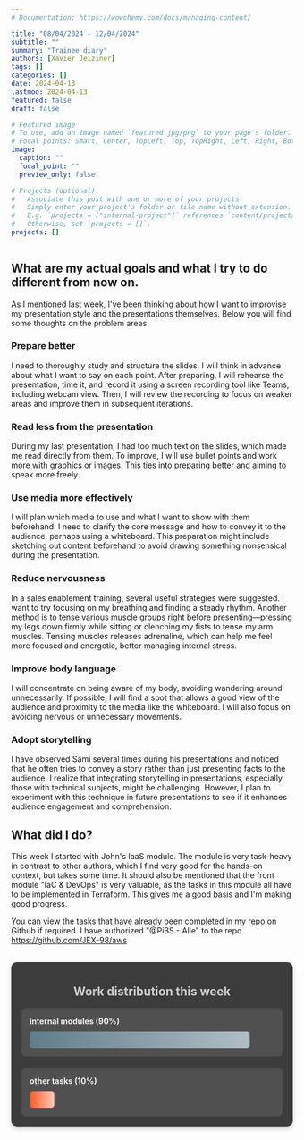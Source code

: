```yaml
---
# Documentation: https://wowchemy.com/docs/managing-content/

title: "08/04/2024 - 12/04/2024"
subtitle: ""
summary: "Trainee diary"
authors: [Xavier Jeiziner]
tags: []
categories: []
date: 2024-04-13
lastmod: 2024-04-13
featured: false
draft: false

# Featured image
# To use, add an image named `featured.jpg/png` to your page's folder.
# Focal points: Smart, Center, TopLeft, Top, TopRight, Left, Right, BottomLeft, Bottom, BottomRight.
image:
  caption: ""
  focal_point: ""
  preview_only: false

# Projects (optional).
#   Associate this post with one or more of your projects.
#   Simply enter your project's folder or file name without extension.
#   E.g. `projects = ["internal-project"]` references `content/project/deep-learning/index.md`.
#   Otherwise, set `projects = []`.
projects: []
---
```


## What are my actual goals and what I try to do different from now on.

As I mentioned last week, I've been thinking about how I want to improvise my presentation style and the presentations themselves. Below you will find some thoughts on the problem areas.

### Prepare better

I need to thoroughly study and structure the slides. I will think in advance about what I want to say on each point. After preparing, I will rehearse the presentation, time it, and record it using a screen recording tool like Teams, including webcam view. Then, I will review the recording to focus on weaker areas and improve them in subsequent iterations.

### Read less from the presentation

During my last presentation, I had too much text on the slides, which made me read directly from them. To improve, I will use bullet points and work more with graphics or images. This ties into preparing better and aiming to speak more freely.

### Use media more effectively

I will plan which media to use and what I want to show with them beforehand. I need to clarify the core message and how to convey it to the audience, perhaps using a whiteboard. This preparation might include sketching out content beforehand to avoid drawing something nonsensical during the presentation.

### Reduce nervousness

In a sales enablement training, several useful strategies were suggested. I want to try focusing on my breathing and finding a steady rhythm. Another method is to tense various muscle groups right before presenting—pressing my legs down firmly while sitting or clenching my fists to tense my arm muscles. Tensing muscles releases adrenaline, which can help me feel more focused and energetic, better managing internal stress.

### Improve body language

I will concentrate on being aware of my body, avoiding wandering around unnecessarily. If possible, I will find a spot that allows a good view of the audience and proximity to the media like the whiteboard. I will also focus on avoiding nervous or unnecessary movements.

### Adopt storytelling

I have observed Sämi several times during his presentations and noticed that he often tries to convey a story rather than just presenting facts to the audience. I realize that integrating storytelling in presentations, especially those with technical subjects, might be challenging. However, I plan to experiment with this technique in future presentations to see if it enhances audience engagement and comprehension.

## What did I do?

This week I started with John's IaaS module. The module is very task-heavy in contrast to other authors, which I find very good for the hands-on context, but takes some time. It should also be mentioned that the front module "IaC & DevOps" is very valuable, as the tasks in this module all have to be implemented in Terraform. This gives me a good basis and I'm making good progress.

You can view the tasks that have already been completed in my repo on Github if required. I have authorized "@PiBS - Alle" to the repo.
https://github.com/JEX-98/aws

<br>
<div style="padding: 18px; padding-top: 10px; color: #eee; background-color: #3c3c3c; border-radius: 10px; box-shadow: 0 4px 8px rgba(0,0,0,0.2);">
  <h2 style="text-align: center; color: #ccc;">Work distribution this week</h2>
  <div style="background-color: #505050; padding: 15px; margin-bottom: 20px; border-radius: 8px; color: #eee; box-shadow: inset 0 2px 4px rgba(0,0,0,0.1);">
    <strong>internal modules (90%)</strong>
    <div style="width: 90%; height: 30px; background: linear-gradient(to right, #607D8B 0%, #B0BEC5 100%); border-radius: 5px; margin-top: 10px;"></div>
  </div>
  <div style="background-color: #505050; padding: 15px; border-radius: 8px; color: #eee; box-shadow: inset 0 2px 4px rgba(0,0,0,0.1);">
    <strong>other tasks (10%)</strong>
    <div style="width: 10%; height: 30px; background: linear-gradient(to right, #FF5722 0%, #FFCCBC 100%); border-radius: 5px; margin-top: 10px;"></div>
  </div>
</div>
